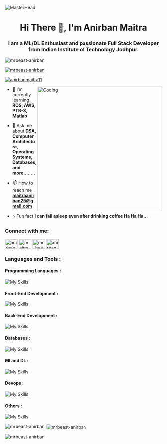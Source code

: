 ![MasterHead](https://camo.githubusercontent.com/4c3fd71b359cd5dfadc21247cde8f16ecbe5d41db8ac79ef28e3091ab02a8bef/68747470733a2f2f6d69722d73332d63646e2d63662e626568616e63652e6e65742f70726f6a6563745f6d6f64756c65732f6d61785f313230302f3831626234623136353638343031392e363430623630333864313333652e676966)

<h1 align="center">Hi There 👋, I'm Anirban Maitra</h1>
<h3 align="center">I am a ML/DL Enthusiast and passionate Full Stack Developer from Indian Institute of Technology Jodhpur.</h3>

<p align="left"> <img src="https://komarev.com/ghpvc/?username=mrbeast-anirban&label=Profile%20views&color=0e75b6&style=flat" alt="mrbeast-anirban" /> </p>

<p align="left"> <a href="https://github.com/ryo-ma/github-profile-trophy"><img src="https://github-profile-trophy.vercel.app/?username=mrbeast-anirban" alt="mrbeast-anirban" /></a> </p>

<p align="left"> <a href="https://twitter.com/anirbanmaitra11" target="blank"><img src="https://img.shields.io/twitter/follow/anirbanmaitra11?logo=twitter&style=for-the-badge" alt="anirbanmaitra11" /></a> </p>

<img align="right" alt="Coding" width="400" left="200" src="https://cdn.dribbble.com/users/1162077/screenshots/3848914/programmer.gif">

- 🌱 I’m currently learning **ROS, AWS, PTB-3, Matlab**

- 💬 Ask me about **DSA, Computer Architecture, Operating Systems, Databases, and more........**

- 📫 How to reach me **maitraanirban25@gmail.com**

- ⚡ Fun fact **I can fall asleep even after drinking coffee Ha Ha Ha...**

<h3 align="left">Connect with me:</h3>
<p align="left">
<a href="https://twitter.com/anirbanmaitra11" target="blank"><img align="center" src="https://raw.githubusercontent.com/rahuldkjain/github-profile-readme-generator/master/src/images/icons/Social/twitter.svg" alt="anirbanmaitra11" height="30" width="40" /></a>
<a href="https://linkedin.com/in/maitraanirban" target="blank"><img align="center" src="https://raw.githubusercontent.com/rahuldkjain/github-profile-readme-generator/master/src/images/icons/Social/linked-in-alt.svg" alt="maitraanirban" height="30" width="40" /></a>
<a href="https://www.codechef.com/users/mr_beast_1999" target="blank"><img align="center" src="https://cdn.jsdelivr.net/npm/simple-icons@3.1.0/icons/codechef.svg" alt="mr_beast_1999" height="30" width="40" /></a>
<a href="https://www.leetcode.com/anirban_maitra" target="blank"><img align="center" src="https://raw.githubusercontent.com/rahuldkjain/github-profile-readme-generator/master/src/images/icons/Social/leet-code.svg" alt="anirban_maitra" height="30" width="40" /></a>
</p>


<h3 align="left">Languages and Tools :</h3>
<h4 align="left">Programming Languages :</h4>

![My Skills](https://skillicons.dev/icons?i=cpp,python,javascript,c)

<h4 align="left">Front-End Development :</h3>

![My Skills](https://skillicons.dev/icons?i=html,css,angular,bootstrap,react)

<h4 align="left">Back-End Development :</h4>

![My Skills](https://skillicons.dev/icons?i=nodejs,express,kafka)

<h4 align="left">Databases :</h3>

![My Skills](https://skillicons.dev/icons?i=mongodb,mysql)

<h4 align="left">Ml and DL :</h3>

![My Skills](https://skillicons.dev/icons?i=pytorch,tensorflow,opencv,sklearn)

<h4 align="left">Devops :</h4>

![My Skills](https://skillicons.dev/icons?i=aws,docker)

<h4 align="left">Others :</h4>

![My Skills](https://skillicons.dev/icons?i=git,linux)

<p><img align="left" src="https://github-readme-stats.vercel.app/api/top-langs?username=mrbeast-anirban&show_icons=true&locale=en&layout=compact" alt="mrbeast-anirban" /></p>

<p>&nbsp;<img align="center" src="https://github-readme-stats.vercel.app/api?username=mrbeast-anirban&show_icons=true&locale=en" alt="mrbeast-anirban" /></p>

<p><img align="center" src="https://github-readme-streak-stats.herokuapp.com/?user=mrbeast-anirban&" alt="mrbeast-anirban" /></p>
